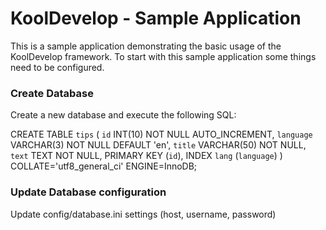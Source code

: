 KoolDevelop - Sample Application
================================

This is a sample application demonstrating the basic usage of the KoolDevelop framework.
To start with this sample application some things need to be configured. 

### Create Database
Create a new database and execute the following SQL:

CREATE TABLE `tips` (
	`id` INT(10) NOT NULL AUTO_INCREMENT,
	`language` VARCHAR(3) NOT NULL DEFAULT 'en',
	`title` VARCHAR(50) NOT NULL,
	`text` TEXT NOT NULL,
	PRIMARY KEY (`id`),
	INDEX `lang` (`language`)
)
COLLATE='utf8_general_ci'
ENGINE=InnoDB;

### Update Database configuration
Update config/database.ini settings (host, username, password)

